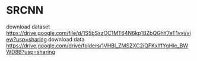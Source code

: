 # SRCNN
download dataset https://drive.google.com/file/d/1S5bSszOC1MT64N6kp1BZbQGhY7eT1vvi/view?usp=sharing
download data https://drive.google.com/drive/folders/1VHBl_ZMSZXC2iQFKxlffYgHle_BWWD8B?usp=sharing
